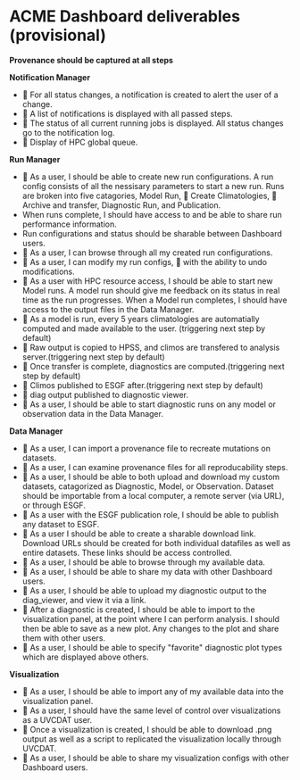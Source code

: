 # ACME Dashboard deliverables (provisional)

**Provenance should be captured at all steps**

**Notification Manager**
* &#x1F534; For all status changes, a notification is created to alert the user of a change.
* &#x1F534; A list of notifications is displayed with all passed steps.
* &#x1F534; The status of all current running jobs is displayed. All status changes go to the notification log.
* &#x1F534; Display of HPC global queue.

**Run Manager**
* &#x1F535; As a user, I should be able to create new run configurations. A run config consists of all the nessisary parameters to start a new run. Runs are broken into five catagories, Model Run, &#x1F534; Create Climatologies, &#x1F534; Archive and transfer, Diagnostic Run, and Publication.
* When runs complete, I should have access to and be able to share run performance information.
* Run configurations and status should be sharable between Dashboard users.
* &#x1F535; As a user, I can browse through all my created run configurations.
* &#x1F535; As a user, I can modify my run configs, &#x1F534; with the ability to undo modifications.
* &#x1F534; As a user with HPC resource access, I should be able to start new Model runs. A model run should give me feedback on its status in real time as the run progresses. When a Model run completes, I should have access to the output files in the Data Manager.
* &#x1F534; As a model is run, every 5 years climatologies are automatially computed and made available to the user. (triggering next step by default)
* &#x1F534; Raw output is copied to HPSS, and climos are transfered to analysis server.(triggering next step by default)
* &#x1F534; Once transfer is complete, diagnostics are computed.(triggering next step by default)
* &#x1F534; Climos published to ESGF after.(triggering next step by default)
* &#x1F534; diag output published to diagnostic viewer.
* &#x1F535; As a user, I should be able to start diagnostic runs on any model or observation data in the Data Manager.


**Data Manager**
* &#x1F534; As a user, I can import a provenance file to recreate mutations on datasets.
* &#x1F534; As a user, I can examine provenance files for all reproducability steps.
* &#x1F535; As a user, I should be able to both upload and download my custom datasets, catagorized as Diagnostic, Model, or Observation. Dataset should be importable from a local computer, a remote server (via URL), or through ESGF.
* &#x1F534; As a user with the ESGF publication role, I should be able to publish any dataset to ESGF.
* &#x1F534; As a user I should be able to create a sharable download link. Download URLs should be created for both individual datafiles as well as entire datasets. These links should be access controlled.
* &#x1F535; As a user, I should be able to browse through my available data.
* &#x1F534; As a user, I should be able to share my data with other Dashboard users.
* &#x1F534; As a user, I should be able to upload my diagnostic output to the diag_viewer, and view it via a link.
* &#x1F534; After a diagnostic is created, I should be able to import to the visualization panel, at the point where I can perform analysis. I should then be able to save as a new plot. Any changes to the plot and share them with other users.
* &#x1F534; As a user, I should be able to specify "favorite" diagnostic plot types which are displayed above others.

**Visualization**
* &#x1F534; As a user, I should be able to import any of my available data into the visualization panel.
* &#x1F534; As a user, I should have the same level of control over visualizations as a UVCDAT user.
* &#x1F534; Once a visualization is created, I should be able to download .png output as well as a script to replicated the visualization locally through UVCDAT.
* &#x1F534; As a user, I should be able to share my visualization configs with other Dashboard users.
